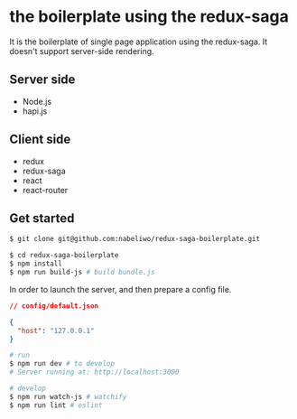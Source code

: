 # the boilerplate using the redux-saga

It is the boilerplate of single page application using the redux-saga.
It doesn't support server-side rendering.

## Server side

- Node.js
- hapi.js

## Client side

- redux
- redux-saga
- react
- react-router

## Get started

```bash
$ git clone git@github.com:nabeliwo/redux-saga-boilerplate.git

$ cd redux-saga-boilerplate
$ npm install
$ npm run build-js # build bundle.js
```

In order to launch the server, and then prepare a config file.

```json
// config/default.json

{
  "host": "127.0.0.1"
}
```

```bash
# run
$ npm run dev # to develop
# Server running at: http://localhost:3000

# develop
$ npm run watch-js # watchify
$ npm run lint # eslint
```
